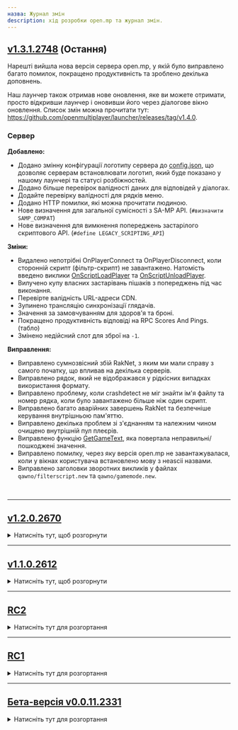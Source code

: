 ```yaml
---
назва: Журнал змін
description: хід розробки open.mp та журнал змін.
---
```


## **[v1.3.1.2748](https://github.com/openmultiplayer/open.mp/releases/tag/v1.3.1.2748) (Остання)**

Нарешті вийшла нова версія сервера open.mp, у якій було виправлено багато помилок, покращено продуктивність та зроблено декілька доповнень.

Наш лаунчер також отримав нове оновлення, яке ви можете отримати, просто відкривши лаунчер і оновивши його через діалогове вікно оновлення. Список змін можна прочитати тут: <https://github.com/openmultiplayer/launcher/releases/tag/v1.4.0>.

### Сервер

**Добавлено:**

- Додано змінну конфігурації логотипу сервера до [config.json](server/config.json), що дозволяє серверам встановлювати логотип, який буде показано у нашому лаунчері та статусі розбіжностей.
- Додано більше перевірок валідності даних для відповідей у діалогах.
- Додайте перевірку валідності для рядків меню.
- Додано HTTP помилки, які можна прочитати людиною.
- Нове визначення для загальної сумісності з SA-MP API. (`#визначити SAMP_COMPAT`)
- Нове визначення для вимкнення попереджень застарілого скриптового API. (`#define LEGACY_SCRIPTING_API`)

**Зміни:**

- Видалено непотрібні OnPlayerConnect та OnPlayerDisconnect, коли сторонній скрипт (фільтр-скрипт) не завантажено. Натомість введено виклики [OnScriptLoadPlayer](scripting/callbacks/OnScriptLoadPlayer) та [OnScriptUnloadPlayer](scripting/callbacks/OnScriptUnloadPlayer).
- Вилучено купу власних застарівань пішаків з попереджень під час виконання.
- Перевірте валідність URL-адреси CDN.
- Зупинено трансляцію синхронізації глядачів.
- Значення за замовчуванням для здоров'я та броні.
- Покращено продуктивність відповіді на RPC Scores And Pings. (табло)
- Змінено недійсний слот для зброї на `-1`.

**Виправлення:**

- Виправлено сумнозвісний збій RakNet, з яким ми мали справу з самого початку, що впливав на декілька серверів.
- Виправлено рядок, який не відображався у рідкісних випадках використання формату.
- Виправлено проблему, коли crashdetect не міг знайти ім'я файлу та номер рядка, коли було завантажено більше ніж один скрипт.
- Виправлено багато аварійних завершень RakNet та безпечніше керування внутрішньою пам'яттю.
- Виправлено декілька проблем зі з'єднанням та належним чином очищено внутрішній пул плеєрів.
- Виправлено функцію [GetGameText](scripting/functions/GetGameText), яка повертала неправильні/пошкоджені значення.
- Виправлено помилку, через яку версія open.mp не завантажувалася, коли у вікнах користувача встановлено мову з неascii назвами.
- Виправлено заголовки зворотних викликів у файлах `qawno/filterscript.new` та `qawno/gamemode.new`.

<br />

<hr />

## [v1.2.0.2670](https://github.com/openmultiplayer/open.mp/releases/tag/v1.2.0.2670)

<details>
<summary>Натисніть тут, щоб розгорнути</summary>

Ми рекомендуємо всім серверам open.mp оновитися до цієї версії. Відбулося не тільки помітне покращення продуктивності, але й **критичні виправлення безпеки**.

### Сервер

**Добавлено:**

- Нові конфігураційні змінні для встановлення банерів та посилання на запрошення до розбрату, які будуть показані у [open.mp launcher](https://github.com/openmultiplayer/launcher/releases/latest).
- Нова конфігураційна змінна для повідомлень про приєднання. (`logging.log_connection_messages`)
- Нова конфігураційна змінна для перевірки анімації. (`game.validate_animations`)
- Нове визначення, що дозволяє використовувати функції зі змішаним написанням у вашому коді. (`#визначити MIXED_SPELLINGS`)

**Виправлення:**

- Декілька виправлень безпеки.
- Система анонсування тепер використовує IPv4 за замовчуванням, замість IPv6, коли він доступний.
- Виправлено `Get(Player)ObjectMaterial(Text)`, який повертав кольори у неправильному форматі та modelid.
- Виправлено `Get(Player)Gravity`, яка повертала ціле число замість плаваючого.
- Перевірено причини пошкоджень (зброя) у різних місцях.
- Синхронізовано бани так, щоб за необхідності можна було забанити одразу кількох гравців.

</details> </details

<br />

<hr />

## [v1.1.0.2612](https://github.com/openmultiplayer/open.mp/releases/tag/v1.1.0.2612)

<details>
<summary>Натисніть тут, щоб розгорнути</summary>

open.mp вийшов з фази RC, і ми раді повідомити, що ми нарешті достатньо стабільні, щоб продовжити послідовну розробку. у v1.1.0.2612 ми виправили багато помилок і проблем, а також усунули багато відмінностей у поведінці. тож переконайтеся, що ви оновилися до останніх збірок і зможете безперебійно запускати свій сервер.

нарешті вийшов open.mp лаунчер, тепер ви можете надійно переглядати сервери, обирати сервер, на якому хочете грати, і приєднуватися до нього!
Завдяки багатьом новим функціям ви отримаєте набагато кращий досвід у порівнянні зі старим запуском samp, який вам завжди доводилося мати.
Його можна знайти за адресою <https://github.com/openmultiplayer/launcher/releases>

### Сервер

**Додано:**

- x64 версія omp-сервера.
- Автоматично додає `.so` до назв плагінів.

**Зміни:**

- Додано повернення `estimatedTime` у функціях `Move(Player)Object`.

**Виправлення:**

- Виправлено помилку, коли функція `GetVehicleLastDriver` повертала 0, якщо передано невірний `vehicleid`.

</details> </details

<br />

<hr />

## [RC2](https://github.com/openmultiplayer/open.mp/releases/tag/v1-RC2)

<details>
<summary>Натисніть тут для розгортання</summary>

Кандидат на випуск 2 (RC2) сервера open.mp.

### Сервер

**Нові функції:**

- [GetPlayerMarkerForPlayer](scripting/functions/GetPlayerMarkerForPlayer)

**Застарілі функції:** [GetPlayerDDTextLink

- GetPlayer3DTextLabelVirtualW
- SetPlayer3DTextLabelDrawDist
- GetPlayer3DTextLabelDrawDist
- Надіслати клієнтське повідомленняf
- GameTextForPlayerf
- Надіслати повідомлення гравця до гравцяf
- SendClientMessageToAllf
- GameTextForAllf
- SendPlayerMessageToAllf
- SendRconCommandf
- AllowAdminTeleport
- GetPlayerPoolSize
- GetVehiclePoolSize
- GetActorPoolSize
- GetServerVarAsString
- GetServerVarAsFloat
- TextDrawColor
- TextDrawBoxColor
- TextDrawBackgroundColor
- TextDrawSetPreviewVehCol
- PlayerTextDrawColor
- PlayerTextDrawBoxColor
- PlayerTextDrawBackgroundColor
- PlayerTextDrawSetPreviewVehCol
- TextDrawGetColor
- TextDrawGetBoxColor
- TextDrawGetBackgroundColor
- TextDrawGetPreviewVehCol
- PlayerTextDrawGetColor
- PlayerTextDrawGetBoxColor
- PlayerTextDrawGetBackgroundCol
- PlayerTextDrawGetPreviewVehCol
- db_num_rows
- db_get_mem_handle
- db_get_result_mem_handle
- SelectObject
- EditObject
- EditPlayerObject
- CancelEdit
- SetObjectsDefaultCameraCol
- SetObjectNoCameraCol
- IsObjectNoCameraCol
- SetPlayerObjectNoCameraCol
- IsPlayerObjectNoCameraCol
- GetPlayerCameraTargetPlayerObj
- GetObjectTarget
- GetPlayerObjectTarget
- GetPlayerDialog
- fmkdir
- створити
- GetVehicleTower
- ChangeVehicleColor

**Виправлення:**

- Виправлено вимогу введення `.so` у застарілих плагінах Linux.
- Приєднані об'єкти коректно показуються іншим гравцям.
- Виправлено виліт при завантаженні невірної пам'яті для пішаків.

</details> </details

<br />

<hr />

## [RC1](https://github.com/openmultiplayer/open.mp/releases/tag/v1-RC1)

<details>
<summary>Натисніть тут для розгортання</summary>

[Release Candidate 1 (RC1)](https://www.open.mp/blog/release-candidate-1) сервера open.mp! Ми вийшли з бета-версії.

### Сервер

**Добавлено:**

- Додано `{Float,_}:...` до `AddMenuItem`, `Create3DTextLabel`, `CreateMenu`, `CreatePlayer3DTextLabel`, `CreatePlayerTextDraw`, `GameTextForAll`, `GameTextForPlayer`, `PlayerTextDrawSetString`, `SendClientMessage`, `SendClientMessageToAll`, `SendRconCommand`, `SetMenuColumnHeader`, `SetObjectMaterialText`, `SetPlayerObjectMaterialText`, `SetPVarString`, `SetSVarString`, `ShowPlayerDialog`, `TextDrawCreate`, `TextDrawSetString`, `Update3DTextLabelText`, `UpdatePlayer3DTextLabelText` функції. Тепер вони всі форматуються.

**Виправлення

- Зменшення використання пам'яті.

</details> </details

<br />

<hr />

## [Бета-версія v0.0.11.2331](https://github.com/openmultiplayer/open.mp/releases/tag/v0.0.11.2331)

<details>
<summary>Натисніть тут для розгортання</summary>

### Сервер

**Нові функції:**

- [TogglePlayerWidescreen](scripting/functions/TogglePlayerWidescreen)
- [IsPlayerWidescreenToggled](scripting/functions/IsPlayerWidescreenToggled)
- [GetSpawnInfo](scripting/functions/GetSpawnInfo)
- [GetPlayerSkillLevel](scripting/functions/GetPlayerSkillLevel)
- [GetPlayerWeather](scripting/functions/GetPlayerWeather)
- [IsPlayerCheckpointActive](scripting/functions/IsPlayerCheckpointActive)
- [GetPlayerCheckpoint](scripting/functions/GetPlayerCheckpoint)
- [IsPlayerRaceCheckpointActive](scripting/functions/IsPlayerRaceCheckpointActive)
- [GetPlayerRaceCheckpoint](scripting/functions/GetPlayerRaceCheckpoint)
- [GetPlayerWorldBounds](scripting/functions/GetPlayerWorldBounds)
- [IsPlayerInModShop](scripting/functions/IsPlayerInModShop)
- [GetPlayerSirenState](scripting/functions/GetPlayerSirenState)
- [GetPlayerLandingGearState](scripting/functions/GetPlayerLandingGearState)
- [GetPlayerHydraReactorAngle](scripting/functions/GetPlayerHydraReactorAngle)
- [GetPlayerTrainSpeed](scripting/functions/GetPlayerTrainSpeed)
- [GetPlayerZAim](scripting/functions/GetPlayerZAim)
- [GetPlayerSurfingOffsets](scripting/functions/GetPlayerSurfingOffsets)
- [GetPlayerRotationQuat](scripting/functions/GetPlayerRotationQuat)
- [GetPlayerDialogID](scripting/functions/GetPlayerDialogID)
- [GetPlayerSpectateID](scripting/functions/GetPlayerSpectateID)
- [GetPlayerSpectateType](scripting/functions/GetPlayerSpectateType)
- [GetPlayerRawIp](scripting/functions/GetPlayerRawIp)
- [SetPlayerGravity](scripting/functions/SetPlayerGravity)
- [GetPlayerGravity](scripting/functions/GetPlayerGravity)
- [SetPlayerAdmin](scripting/functions/SetPlayerAdmin)
- [IsPlayerSpawned](scripting/functions/IsPlayerSpawned)
- [IsPlayerControllable](scripting/functions/IsPlayerControllable)
- [IsPlayerCameraTargetEnabled](scripting/functions/IsPlayerCameraTargetEnabled)
- [TogglePlayerGhostMode](scripting/functions/TogglePlayerGhostMode)
- [GetPlayerGhostMode](scripting/functions/GetPlayerGhostMode)
- [GetPlayerBuildingsRemoved](scripting/functions/GetPlayerBuildingsRemoved)
- [GetPlayerAttachedObject](scripting/functions/GetPlayerAttachedObject)
- [SendClientMessagef](scripting/functions/SendClientMessagef)
- [GameTextForPlayerf](scripting/functions/GameTextForPlayerf)
- [SendPlayerMessageToPlayerf](scripting/functions/SendPlayerMessageToPlayerf)
- [RemovePlayerWeapon](scripting/functions/RemovePlayerWeapon)
- [HidePlayerDialog](scripting/functions/HidePlayerDialog)
- [IsPlayerUsingOfficialClient](scripting/functions/IsPlayerUsingOfficialClient)
- [AllowPlayerTeleport](scripting/functions/AllowPlayerTeleport)
- [IsPlayerTeleportAllowed](scripting/functions/IsPlayerTeleportAllowed)
- [AllowPlayerWeapons](scripting/functions/AllowPlayerWeapons)
- [ArePlayerWeaponsAllowed](scripting/functions/ArePlayerWeaponsAllowed)
- [IsValidTextDraw](scripting/functions/IsValidTextDraw)
- [IsTextDrawVisibleForPlayer](scripting/functions/IsTextDrawVisibleForPlayer)
- [TextDrawGetString](scripting/functions/TextDrawGetString)
- [TextDrawSetPos](scripting/functions/TextDrawSetPos)
- [TextDrawGetLetterSize](scripting/functions/TextDrawGetLetterSize)
- [TextDrawGetTextSize](scripting/functions/TextDrawGetTextSize)
- [TextDrawGetPos](scripting/functions/TextDrawGetPos)
- [TextDrawGetColor](scripting/functions/TextDrawGetColor)
- [TextDrawGetBoxColor](scripting/functions/TextDrawGetBoxColor)
- [TextDrawGetBackgroundColor](scripting/functions/TextDrawGetBackgroundColor)
- [TextDrawGetShadow](scripting/functions/TextDrawGetShadow)
- [TextDrawGetOutline](scripting/functions/TextDrawGetOutline)
- [TextDrawGetFont](scripting/functions/TextDrawGetFont)
- [TextDrawIsBox](scripting/functions/TextDrawIsBox)
- [TextDrawIsProportional](scripting/functions/TextDrawIsProportional)
- [TextDrawIsSelectable](scripting/functions/TextDrawIsSelectable)
- [TextDrawGetAlignment](scripting/functions/TextDrawGetAlignment)
- [TextDrawGetPreviewModel](scripting/functions/TextDrawGetPreviewModel)
- [TextDrawGetPreviewRot](scripting/functions/TextDrawGetPreviewRot)
- [TextDrawGetPreviewVehCol](scripting/functions/TextDrawGetPreviewVehCol)
- [TextDrawSetStringForPlayer](scripting/functions/TextDrawSetStringForPlayer)
- [IsValidPlayerTextDraw](scripting/functions/IsValidPlayerTextDraw)
- [IsPlayerTextDrawVisible](scripting/functions/IsPlayerTextDrawVisible)
- [PlayerTextDrawGetString](scripting/functions/PlayerTextDrawGetString)
- [PlayerTextDrawSetPos](scripting/functions/PlayerTextDrawSetPos)
- [PlayerTextDrawGetLetterSize](scripting/functions/PlayerTextDrawGetLetterSize)
- [PlayerTextDrawGetTextSize](scripting/functions/PlayerTextDrawGetTextSize)
- [PlayerTextDrawGetPos](scripting/functions/PlayerTextDrawGetPos)
- [PlayerTextDrawGetColor](scripting/functions/PlayerTextDrawGetColor)
- [PlayerTextDrawGetBoxColor](scripting/functions/PlayerTextDrawGetBoxColor)
- [PlayerTextDrawGetBackgroundCol](scripting/functions/PlayerTextDrawGetBackgroundCol)
- [PlayerTextDrawGetShadow](scripting/functions/PlayerTextDrawGetShadow)
- [PlayerTextDrawGetOutline](scripting/functions/PlayerTextDrawGetOutline)
- [PlayerTextDrawGetFont](scripting/functions/PlayerTextDrawGetFont)
- [PlayerTextDrawIsBox](scripting/functions/PlayerTextDrawIsBox)
- [PlayerTextDrawIsProportional](scripting/functions/PlayerTextDrawIsProportional)
- [PlayerTextDrawIsSelectable](scripting/functions/PlayerTextDrawIsSelectable)
- [PlayerTextDrawGetAlignment](scripting/functions/PlayerTextDrawGetAlignment)
- [PlayerTextDrawGetPreviewModel](scripting/functions/PlayerTextDrawGetPreviewModel)
- [PlayerTextDrawGetPreviewRot](scripting/functions/PlayerTextDrawGetPreviewRot)
- [PlayerTextDrawGetPreviewVehCol](scripting/functions/PlayerTextDrawGetPreviewVehCol)
- [IsValidGangZone](scripting/functions/IsValidGangZone)
- [IsPlayerInGangZone](scripting/functions/IsPlayerInGangZone)
- [IsGangZoneVisibleForPlayer](scripting/functions/IsGangZoneVisibleForPlayer)
- [GangZoneGetColorForPlayer](scripting/functions/GangZoneGetColorForPlayer)
- [GangZoneGetFlashColorForPlayer](scripting/functions/GangZoneGetFlashColorForPlayer)
- [IsGangZoneFlashingForPlayer](scripting/functions/IsGangZoneFlashingForPlayer)
- [GangZoneGetPos](scripting/functions/GangZoneGetPos)
- [UseGangZoneCheck](scripting/functions/UseGangZoneCheck)
- [CreatePlayerGangZone](scripting/functions/CreatePlayerGangZone)
- [PlayerGangZoneDestroy](scripting/functions/PlayerGangZoneDestroy)
- [PlayerGangZoneShow](scripting/functions/PlayerGangZoneShow)
- [PlayerGangZoneHide](scripting/functions/PlayerGangZoneHide)
- [PlayerGangZoneFlash](scripting/functions/PlayerGangZoneFlash)
- [PlayerGangZoneStopFlash](scripting/functions/PlayerGangZoneStopFlash)
- [IsValidPlayerGangZone](scripting/functions/IsValidPlayerGangZone)
- [IsPlayerInPlayerGangZone](scripting/functions/IsPlayerInPlayerGangZone)
- [IsPlayerGangZoneVisible](scripting/functions/IsPlayerGangZoneVisible)
- [PlayerGangZoneGetColor](scripting/functions/PlayerGangZoneGetColor)
- [PlayerGangZoneGetFlashColor](scripting/functions/PlayerGangZoneGetFlashColor)
- [IsPlayerGangZoneFlashing](scripting/functions/IsPlayerGangZoneFlashing)
- [PlayerGangZoneGetPos](scripting/functions/PlayerGangZoneGetPos)
- [UsePlayerGangZoneCheck](scripting/functions/UsePlayerGangZoneCheck)
- [GetObjectDrawDistance](scripting/functions/GetObjectDrawDistance)
- [GetObjectMoveSpeed](scripting/functions/GetObjectMoveSpeed)
- [GetObjectTarget](scripting/functions/GetObjectTarget)
- [GetObjectMovingTargetPos](scripting/functions/GetObjectMovingTargetPos)
- [GetObjectMovingTargetRot](scripting/functions/GetObjectMovingTargetRot)
- [GetObjectAttachedData](scripting/functions/GetObjectAttachedData)
- [GetObjectAttachedOffset](scripting/functions/GetObjectAttachedOffset)
- [GetObjectSyncRotation](scripting/functions/GetObjectSyncRotation)
- [IsObjectMaterialSlotUsed](scripting/functions/IsObjectMaterialSlotUsed)
- [GetObjectMaterial](scripting/functions/GetObjectMaterial)
- [GetObjectMaterialText](scripting/functions/GetObjectMaterialText)
- [IsObjectNoCameraCol](scripting/functions/IsObjectNoCameraCol)
- [GetPlayerObjectDrawDistance](scripting/functions/GetPlayerObjectDrawDistance)
- [SetPlayerObjectMoveSpeed](scripting/functions/SetPlayerObjectMoveSpeed)
- [GetPlayerObjectMoveSpeed](scripting/functions/GetPlayerObjectMoveSpeed)
- [GetPlayerObjectTarget](scripting/functions/GetPlayerObjectTarget)
- [GetPlayerObjectMovingTargetPos](scripting/functions/GetPlayerObjectMovingTargetPos)
- [GetPlayerObjectMovingTargetRot](scripting/functions/GetPlayerObjectMovingTargetRot)
- [GetPlayerObjectAttachedData](scripting/functions/GetPlayerObjectAttachedData)
- [GetPlayerObjectAttachedOffset](scripting/functions/GetPlayerObjectAttachedOffset)
- [GetPlayerObjectSyncRotation](scripting/functions/GetPlayerObjectSyncRotation)
- [IsPlayerObjectMaterialSlotUsed](scripting/functions/IsPlayerObjectMaterialSlotUsed)
- [GetPlayerObjectMaterial](scripting/functions/GetPlayerObjectMaterial)
- [GetPlayerObjectMaterialText](scripting/functions/GetPlayerObjectMaterialText)
- [IsPlayerObjectNoCameraCol](scripting/functions/IsPlayerObjectNoCameraCol)
- [GetPlayerSurfingPlayerObjectID](scripting/functions/GetPlayerSurfingPlayerObjectID)
- [GetPlayerCameraTargetPlayerObj](scripting/functions/GetPlayerCameraTargetPlayerObj)
- [GetObjectType](scripting/functions/GetObjectType)
- [IsValidPickup](scripting/functions/IsValidPickup)
- [IsPickupStreamedIn](scripting/functions/IsPickupStreamedIn)
- [GetPickupPos](scripting/functions/GetPickupPos)
- [GetPickupModel](scripting/functions/GetPickupModel)
- [GetPickupType](scripting/functions/GetPickupType)
- [GetPickupVirtualWorld](scripting/functions/GetPickupVirtualWorld)
- [SetPickupPos](scripting/functions/SetPickupPos)
- [SetPickupModel](scripting/functions/SetPickupModel)
- [SetPickupType](scripting/functions/SetPickupType)
- [SetPickupVirtualWorld](scripting/functions/SetPickupVirtualWorld)
- [ShowPickupForPlayer](scripting/functions/ShowPickupForPlayer)
- [HidePickupForPlayer](scripting/functions/HidePickupForPlayer)
- [IsPickupHiddenForPlayer](scripting/functions/IsPickupHiddenForPlayer)
- [IsMenuDisabled](scripting/functions/IsMenuDisabled)
- [IsMenuRowDisabled](scripting/functions/IsMenuRowDisabled)
- [GetMenuColumns](scripting/functions/GetMenuColumns)
- [GetMenuItems](scripting/functions/GetMenuItems)
- [GetMenuPos](scripting/functions/GetMenuPos)
- [GetMenuColumnWidth](scripting/functions/GetMenuColumnWidth)
- [GetMenuColumnHeader](scripting/functions/GetMenuColumnHeader)
- [GetMenuItem](scripting/functions/GetMenuItem)
- [IsValid3DTextLabel](scripting/functions/IsValid3DTextLabel)
- [Is3DTextLabelStreamedIn](scripting/functions/Is3DTextLabelStreamedIn)
- [Get3DTextLabelText](scripting/functions/Get3DTextLabelText)
- [Get3DTextLabelColor](scripting/functions/Get3DTextLabelColor)
- [Get3DTextLabelPos](scripting/functions/Get3DTextLabelPos)
- [Set3DTextLabelDrawDistance](scripting/functions/Set3DTextLabelDrawDistance)
- [Get3DTextLabelDrawDistance](scripting/functions/Get3DTextLabelDrawDistance)
- [Get3DTextLabelLOS](scripting/functions/Get3DTextLabelLOS)
- [Set3DTextLabelLOS](scripting/functions/Set3DTextLabelLOS)
- [Set3DTextLabelVirtualWorld](scripting/functions/Set3DTextLabelVirtualWorld)
- [Get3DTextLabelVirtualWorld](scripting/functions/Get3DTextLabelVirtualWorld)
- [Get3DTextLabelAttachedData](scripting/functions/Get3DTextLabelAttachedData)
- [IsValidPlayer3DTextLabel](scripting/functions/IsValidPlayer3DTextLabel)
- [GetPlayer3DTextLabelText](scripting/functions/GetPlayer3DTextLabelText)
- [GetPlayer3DTextLabelColor](scripting/functions/GetPlayer3DTextLabelColor)
- [GetPlayer3DTextLabelPos](scripting/functions/GetPlayer3DTextLabelPos)
- [SetPlayer3DTextLabelDrawDist](scripting/functions/SetPlayer3DTextLabelDrawDist)
- [GetPlayer3DTextLabelDrawDist](scripting/functions/GetPlayer3DTextLabelDrawDist)
- [GetPlayer3DTextLabelLOS](scripting/functions/GetPlayer3DTextLabelLOS)
- [SetPlayer3DTextLabelLOS](scripting/functions/SetPlayer3DTextLabelLOS)
- [GetPlayer3DTextLabelVirtualW](scripting/functions/GetPlayer3DTextLabelVirtualW)
- [GetPlayer3DTextLabelAttached](scripting/functions/GetPlayer3DTextLabelAttached)
- [GetVehicleSpawnInfo](scripting/functions/GetVehicleSpawnInfo)
- [SetVehicleSpawnInfo](scripting/functions/SetVehicleSpawnInfo)
- [GetVehicleColor](scripting/functions/GetVehicleColor)
- [GetVehiclePaintjob](scripting/functions/GetVehiclePaintjob)
- [GetVehicleInterior](scripting/functions/GetVehicleInterior)
- [GetVehicleNumberPlate](scripting/functions/GetVehicleNumberPlate)
- [SetVehicleRespawnDelay](scripting/functions/SetVehicleRespawnDelay)
- [GetVehicleRespawnDelay](scripting/functions/GetVehicleRespawnDelay)
- [GetVehicleTower](scripting/functions/GetVehicleTower)
- [GetVehicleCab](scripting/functions/GetVehicleCab)
- [GetVehicleOccupiedTick](scripting/functions/GetVehicleOccupiedTick)
- [HasVehicleBeenOccupied](scripting/functions/HasVehicleBeenOccupied)
- [IsVehicleOccupied](scripting/functions/IsVehicleOccupied)
- [GetVehicleRespawnTick](scripting/functions/GetVehicleRespawnTick)
- [IsVehicleDead](scripting/functions/IsVehicleDead)
- [ToggleVehicleSirenEnabled](scripting/functions/ToggleVehicleSirenEnabled)
- [IsVehicleSirenEnabled](scripting/functions/IsVehicleSirenEnabled)
- [GetVehicleModelCount](scripting/functions/GetVehicleModelCount)
- [GetVehicleLastDriver](scripting/functions/GetVehicleLastDriver)
- [GetVehicleDriver](scripting/functions/GetVehicleDriver)
- [GetVehicleModelsUsed](scripting/functions/GetVehicleModelsUsed)
- [GetVehicleSirenState](scripting/functions/GetVehicleSirenState)
- [GetVehicleLandingGearState](scripting/functions/GetVehicleLandingGearState)
- [GetVehicleHydraReactorAngle](scripting/functions/GetVehicleHydraReactorAngle)
- [GetVehicleTrainSpeed](scripting/functions/GetVehicleTrainSpeed)
- [GetVehicleMatrix](scripting/functions/GetVehicleMatrix)
- [GetActorSkin](scripting/functions/GetActorSkin)
- [SetActorSkin](scripting/functions/SetActorSkin)
- [GetActorSpawnInfo](scripting/functions/GetActorSpawnInfo)
- [GetActorAnimation](scripting/functions/GetActorAnimation)
- [ToggleChatTextReplacement](scripting/functions/ToggleChatTextReplacement)
- [ChatTextReplacementToggled](scripting/functions/ChatTextReplacementToggled)
- [GetAvailableClasses](scripting/functions/GetAvailableClasses)
- [GetPlayerClass](scripting/functions/GetPlayerClass)
- [EditPlayerClass](scripting/functions/EditPlayerClass)
- [GetWeaponSlot](scripting/functions/GetWeaponSlot)
- [ClearBanList](scripting/functions/ClearBanList)
- [IsBanned](scripting/functions/IsBanned)
- [IsValidNickName](scripting/functions/IsValidNickName)
- [AllowNickNameCharacter](scripting/functions/AllowNickNameCharacter)
- [IsNickNameCharacterAllowed](scripting/functions/IsNickNameCharacterAllowed)
- [AddServerRule](scripting/functions/AddServerRule)
- [SetServerRule](scripting/functions/SetServerRule)
- [IsValidServerRule](scripting/functions/IsValidServerRule)
- [RemoveServerRule](scripting/functions/RemoveServerRule)
- [SendClientMessageToAllf](scripting/functions/SendClientMessageToAllf)
- [GameTextForAllf](scripting/functions/GameTextForAllf)
- [SendPlayerMessageToAllf](scripting/functions/SendPlayerMessageToAllf)
- [SendRconCommandf](scripting/functions/SendRconCommandf)
- [GetRunningTimers](scripting/functions/GetRunningTimers)
- [GetVehicles](scripting/functions/GetVehicles)
- [GetPlayers](scripting/functions/GetPlayers)
- [GetActors](scripting/functions/GetActors)
- [AllowAdminTeleport](scripting/functions/AllowAdminTeleport)
- [IsAdminTeleportAllowed](scripting/functions/IsAdminTeleportAllowed)
- [AllowInteriorWeapons](scripting/functions/AllowInteriorWeapons)
- [AreInteriorWeaponsAllowed](scripting/functions/AreInteriorWeaponsAllowed)
- [AreAllAnimationsEnabled](scripting/functions/AreAllAnimationsEnabled)
- [EnableAllAnimations](scripting/functions/EnableAllAnimations)
- [GetWeather](scripting/functions/GetWeather)

**Нові функції зворотного виклику:

- [OnPlayerEnterGangZone](scripting/callbacks/OnPlayerEnterGangZone)
- [OnPlayerEnterGangZone](scripting/callbacks/OnPlayerEnterGangZone)
- [OnPlayerLeaveGangZone](scripting/callbacks/OnPlayerLeaveGangZone)
- [OnPlayerClickGangZone](scripting/callbacks/OnPlayerClickGangZone)
- [OnPlayerEnterPlayerGangZone](scripting/callbacks/OnPlayerEnterPlayerGangZone)
- [OnPlayerLeavePlayerGangZone](scripting/callbacks/OnPlayerLeavePlayerGangZone)
- [OnPlayerClickPlayerGangZone](scripting/callbacks/OnPlayerClickPlayerGangZone)
- [OnPickupStreamIn](../scripting/callbacks/OnPickupStreamIn)
- [OnPickupStreamOut](../scripting/callbacks/OnPickupStreamOut)
- [OnPlayerPickUpPlayerPickup](../scripting/callbacks/OnPlayerPickUpPlayerPickup)
- [OnPlayerPickupStreamIn](../scripting/callbacks/OnPlayerPickupStreamIn)
- [OnPlayerPickupStreamOut](../scripting/callbacks/OnPlayerPickupStreamOut)

</details>
